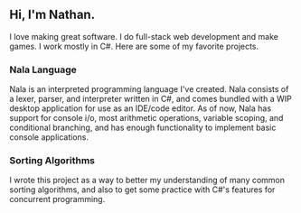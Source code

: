 ## Hi, I'm Nathan.
I love making great software. I do full-stack web development and make games. I work mostly in C#. Here are some of my favorite projects.

### Nala Language
Nala is an interpreted programming language I've created. Nala consists of a lexer, parser, and interpreter written in C#, and comes bundled with a WIP desktop application for use as an IDE/code editor. As of now, Nala has support for console i/o, most arithmetic operations, variable scoping, and conditional branching, and has enough functionality to implement basic console applications.

### Sorting Algorithms
I wrote this project as a way to better my understanding of many common sorting algorithms, and also to get some practice with C#'s features for concurrent programming.


